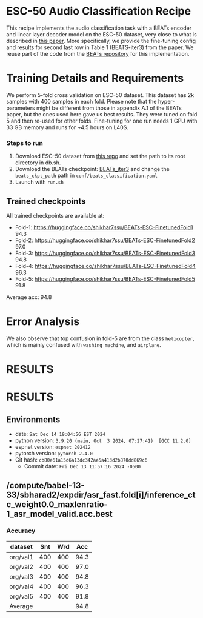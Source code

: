# ESC-50 Audio Classification Recipe

This recipe implements the audio classification task with a BEATs encoder and linear layer decoder model on the ESC-50 dataset, very close to what is described in [this paper](https://arxiv.org/abs/2212.09058).
More specifically, we provide the fine-tuning config and results for second last row in Table 1 (BEATS-iter3) from the paper.
We reuse part of the code from the [BEATs repository](https://github.com/microsoft/unilm/tree/master/beats) for this implementation.

# Training Details and Requirements
We perform 5-fold cross validation on ESC-50 dataset.
This dataset has 2k samples with 400 samples in each fold.
Please note that the hyper-parameters might be different from those in appendix A.1 of the BEATs paper, but the ones used here gave us best results.
They were tuned on fold 5 and then re-used for other folds.
Fine-tuning for one run needs 1 GPU with 33 GB memory and runs for ~4.5 hours on L40S.

### Steps to run

1. Download ESC-50 dataset from [this repo](https://github.com/karolpiczak/ESC-50?tab=readme-ov-file#download) and set the path to its root directory in db.sh.
2. Download the BEATs checkpoint: [BEATs_iter3](https://github.com/microsoft/unilm/tree/master/beats) and change the `beats_ckpt_path` path in `conf/beats_classification.yaml`
3. Launch with `run.sh`


## Trained checkpoints
All trained checkpoints are available at:
* Fold-1: https://huggingface.co/shikhar7ssu/BEATs-ESC-FinetunedFold1 94.3
* Fold-2: https://huggingface.co/shikhar7ssu/BEATs-ESC-FinetunedFold2 97.0
* Fold-3: https://huggingface.co/shikhar7ssu/BEATs-ESC-FinetunedFold3 94.8
* Fold-4: https://huggingface.co/shikhar7ssu/BEATs-ESC-FinetunedFold4 96.3
* Fold-5: https://huggingface.co/shikhar7ssu/BEATs-ESC-FinetunedFold5 91.8

Average acc: 94.8

# Error Analysis
We also observe that top confusion in fold-5 are from the class `helicopter`, which is mainly confused with `washing machine`,  and `airplane`.

<!-- Generated by scripts/utils/show_asr_result.sh -->
# RESULTS

<!-- Generated by scripts/utils/show_asr_result.sh -->
# RESULTS
## Environments
- date: `Sat Dec 14 19:04:56 EST 2024`
- python version: `3.9.20 (main, Oct  3 2024, 07:27:41)  [GCC 11.2.0]`
- espnet version: `espnet 202412`
- pytorch version: `pytorch 2.4.0`
- Git hash: `cb80e61a15d6a13dc342ae5a413d2b870dd869c6`
  - Commit date: `Fri Dec 13 11:57:16 2024 -0500`

## /compute/babel-13-33/sbharad2/expdir/asr_fast.fold[i]/inference_ctc_weight0.0_maxlenratio-1_asr_model_valid.acc.best
### Accuracy

|dataset|Snt|Wrd|Acc|
|---|---|---|---|
|org/val1|400|400|94.3|
|org/val2|400|400|97.0|
|org/val3|400|400|94.8|
|org/val4|400|400|96.3|
|org/val5|400|400|91.8|
|Average|||94.8|